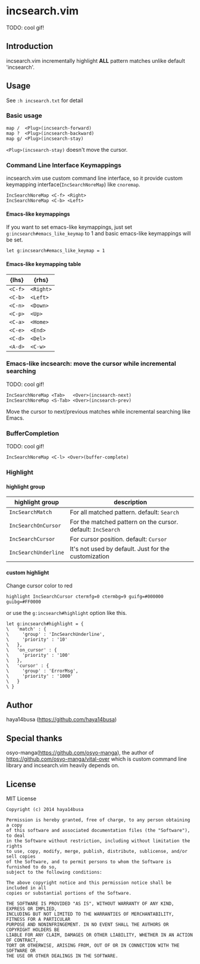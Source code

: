 incsearch.vim
=============

TODO: cool gif!

Introduction
------------
incsearch.vim incrementally highlight __ALL__ pattern matches unlike default
'incsearch'.

Usage
-----

See `:h incsearch.txt` for detail

### Basic usage
```vim
map /  <Plug>(incsearch-forward)
map ?  <Plug>(incsearch-backward)
map g/ <Plug>(incsearch-stay)
```

`<Plug>(incsearch-stay)` doesn't move the cursor.

### Command Line Interface Keymappings
incsearch.vim use custom command line interface, so it provide custom
keymapping interface(`IncSearchNoreMap`) like `cnoremap`.

```
IncSearchNoreMap <C-f> <Right>
IncSearchNoreMap <C-b> <Left>
```

#### Emacs-like keymappings

If you want to set emacs-like keymappings, just set `g:incsearch#emacs_like_keymap`
to 1 and basic emacs-like keymappings will be set.

```vim
let g:incsearch#emacs_like_keymap = 1
```

#### Emacs-like keymapping table

| {lhs}    | {rhs}      |
|--------- |----------- |
| `<C-f>`  | `<Right>`  |
| `<C-b>`  | `<Left>`   |
| `<C-n>`  | `<Down>`   |
| `<C-p>`  | `<Up>`     |
| `<C-a>`  | `<Home>`   |
| `<C-e>`  | `<End>`    |
| `<C-d>`  | `<Del>`    |
| `<A-d>`  | `<C-w>`    |


### Emacs-like incsearch: move the cursor while incremental searching
TODO: cool gif!

```vim
IncSearchNoreMap <Tab>   <Over>(incsearch-next)
IncSearchNoreMap <S-Tab> <Over>(incsearch-prev)
```
Move the cursor to next/previous matches while incremental searching like Emacs.

### BufferCompletion
TODO: cool gif!

```vim
IncSearchNoreMap <C-l> <Over>(buffer-complete)
```

### Highlight

#### highlight group

| highlight group      | description                                                 |
| -------------------  | ----------------------------------------------------------- |
| `IncSearchMatch`     | For all matched pattern. default: `Search`                  |
| `IncSearchOnCursor`  | For the matched pattern on the cursor. default: `IncSearch` |
| `IncSearchCursor`    | For cursor position. default: `Cursor`                      |
| `IncSearchUnderline` | It's not used by default. Just for the customization        |

#### custom highlight

Change cursor color to red

```vim
highlight IncSearchCursor ctermfg=0 ctermbg=9 guifg=#000000 guibg=#FF0000
```

or use the `g:incsearch#highlight` option like this.

```vim
let g:incsearch#highlight = {
\   'match' : {
\     'group' : 'IncSearchUnderline',
\     'priority' : '10'
\   },
\   'on_cursor' : {
\     'priority' : '100'
\   },
\   'cursor' : {
\     'group' : 'ErrorMsg',
\     'priority' : '1000'
\   }
\ }
```

Author
------
haya14busa (https://github.com/haya14busa)

Special thanks
--------------
osyo-manga(https://github.com/osyo-manga), the author of
https://github.com/osyo-manga/vital-over which is custom command line library
and incsearch.vim heavily depends on.

License
-------

MIT License

```
Copyright (c) 2014 haya14busa

Permission is hereby granted, free of charge, to any person obtaining a copy
of this software and associated documentation files (the "Software"), to deal
in the Software without restriction, including without limitation the rights
to use, copy, modify, merge, publish, distribute, sublicense, and/or sell copies
of the Software, and to permit persons to whom the Software is furnished to do so,
subject to the following conditions:

The above copyright notice and this permission notice shall be included in all
copies or substantial portions of the Software.

THE SOFTWARE IS PROVIDED "AS IS", WITHOUT WARRANTY OF ANY KIND, EXPRESS OR IMPLIED,
INCLUDING BUT NOT LIMITED TO THE WARRANTIES OF MERCHANTABILITY, FITNESS FOR A PARTICULAR
PURPOSE AND NONINFRINGEMENT. IN NO EVENT SHALL THE AUTHORS OR COPYRIGHT HOLDERS BE
LIABLE FOR ANY CLAIM, DAMAGES OR OTHER LIABILITY, WHETHER IN AN ACTION OF CONTRACT,
TORT OR OTHERWISE, ARISING FROM, OUT OF OR IN CONNECTION WITH THE SOFTWARE OR
THE USE OR OTHER DEALINGS IN THE SOFTWARE.
```
